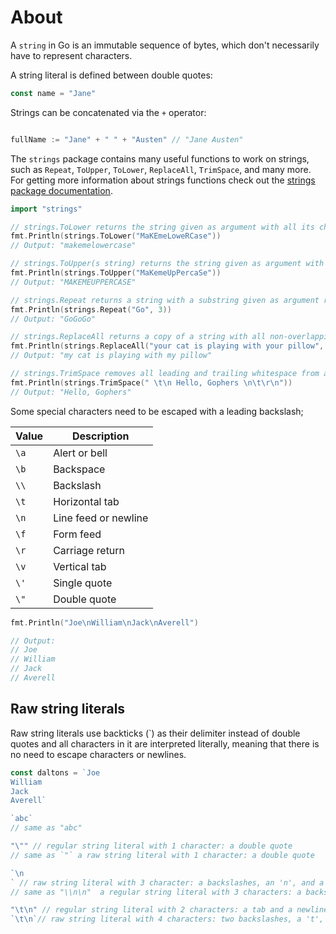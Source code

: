 # About

A `string` in Go is an immutable sequence of bytes, which don't necessarily have to represent characters.

A string literal is defined between double quotes:


```go
const name = "Jane"
```
Strings can be concatenated via the `+` operator:

```go

fullName := "Jane" + " " + "Austen" // "Jane Austen"
```
The `strings` package contains many useful functions to work on strings, such as `Repeat`, `ToUpper`, `ToLower`, `ReplaceAll`, `TrimSpace`, and many more. For getting more information about strings functions check out the [strings package documentation](https://pkg.go.dev/strings).

```go
import "strings"

// strings.ToLower returns the string given as argument with all its characters lowercased
fmt.Println(strings.ToLower("MaKEmeLoweRCase"))
// Output: "makemelowercase"

// strings.ToUpper(s string) returns the string given as argument with all its characters uppercased
fmt.Println(strings.ToUpper("MaKemeUpPercaSe"))
// Output: "MAKEMEUPPERCASE"

// strings.Repeat returns a string with a substring given as argument repeated many times
fmt.Println(strings.Repeat("Go", 3))
// Output: "GoGoGo" 

// strings.ReplaceAll returns a copy of a string with all non-overlapping instances of a substring replaced by another substring
fmt.Println(strings.ReplaceAll("your cat is playing with your pillow", "your", "my"))
// Output: "my cat is playing with my pillow"

// strings.TrimSpace removes all leading and trailing whitespace from a string
fmt.Println(strings.TrimSpace(" \t\n Hello, Gophers \n\t\r\n"))
// Output: "Hello, Gophers"

```

Some special characters need to be escaped with a leading backslash;

| Value | Description          |
| ----- | -------------------- |
| `\a`  | Alert or bell        |
| `\b`  | Backspace            |
| `\\`  | Backslash            |
| `\t`  | Horizontal tab       |
| `\n`  | Line feed or newline |
| `\f`  | Form feed            |
| `\r`  | Carriage return      |
| `\v`  | Vertical tab         |
| `\'`  | Single quote         |
| `\"`  | Double quote         |

```go
fmt.Println("Joe\nWilliam\nJack\nAverell") 

// Output:
// Joe
// William
// Jack
// Averell
```

## Raw string literals

Raw string literals use backticks (\`) as their delimiter instead of double quotes and all characters in it are interpreted literally, meaning that there is no need to escape characters or newlines.

```go
const daltons = `Joe
William
Jack
Averell`
```

```go
`abc`
// same as "abc"

"\"" // regular string literal with 1 character: a double quote
// same as `"` a raw string literal with 1 character: a double quote

`\n
` // raw string literal with 3 character: a backslashes, an 'n', and a newline
// same as "\\n\n"  a regular string literal with 3 characters: a backslashes, an 'n', and a newline

"\t\n" // regular string literal with 2 characters: a tab and a newline
`\t\n`// raw string literal with 4 characters: two backslashes, a 't', and an 'n'

```



